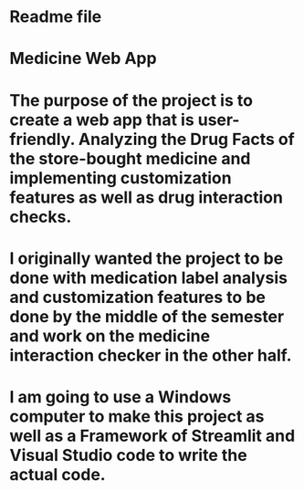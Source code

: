 # Readme file 
# Medicine Web App
# The purpose of the project is to create a web app that is user-friendly. Analyzing the Drug Facts of the store-bought medicine and implementing customization features as well as drug interaction checks. 
# I originally wanted the project to be done with medication label analysis and customization features to be done by the middle of the semester and work on the medicine interaction checker in the other half. 
# I am going to use a Windows computer to make this project as well as a Framework of Streamlit and Visual Studio code to write the actual code.

